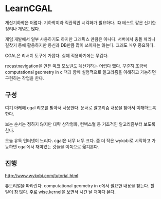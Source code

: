 # LearnCGAL

계산기하학은 어렵다. 기하학이라 직관적인 시각화가 필요하다. 
IQ 테스트 같은 신기한 정리나 개념도 많다.

게임 개발에서 일부 사용하기도 하지만 그래픽스 만큼은 아니다.
서버에서 충돌 처리나 길찾기 등에 활용하지만 통신과 DB만큼 
많이 쓰이지는 않는다. 그래도 매우 중요하다.

CGAL은 리서치 도구에 가깝다. 실제 적용하기에는 무겁다.

recastnavigation을 만든 미코 모노넨도 계산기하는 어렵다 했다.
꾸준히 조금씩 computational geometry in c 책과 함께 
실험적으로 알고리즘을 이해하고 가능하면 구현하는 작업을 한다.

## 구성

여기 아래에 cgal 리포를 받아서 사용한다. 
문서로 알고리즘 내용을 찾아서 이해하도록 한다.

보는 순서는 정하지 않지만 대략 삼각형화, 컨벡스헐 등 
기초적인 알고리즘부터 보도록 한다.

오늘 유독 인터넷이 느리다. cgal은 너무 너무 크다. 
좀 더 작은 wykobi로 시작하고 가능하면 cgal에서 재미있는 것들을 
이쪽으로 옮겨본다.


## 진행

http://www.wykobi.com/tutorial.html

튜토리얼을 따라간다. computational geometry in c에서 필요한 내용을 찾는다. 
할 일이 참 많다. 주로 wise.kernel을 보면서 시간 날 때마다 본다.


